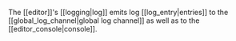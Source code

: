 The [[editor]]'s [[logging|log]] emits log [[log_entry|entries]] to the [[global_log_channel|global log channel]] as well as to the [[editor_console|console]].